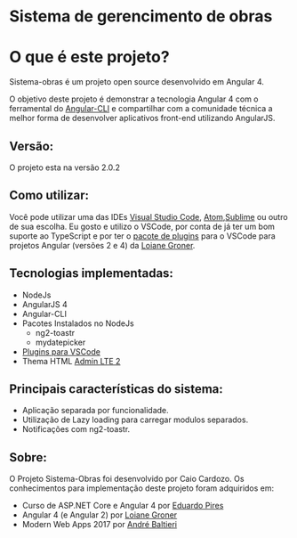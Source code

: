 # Sistema de gerencimento de obras

O que é este projeto?
=====================
Sistema-obras é um projeto open source desenvolvido em Angular 4.

O objetivo deste projeto é demonstrar a tecnologia Angular 4 com o ferramental do [Angular-CLI](https://github.com/angular/angular-cli) e compartilhar com a comunidade técnica a melhor forma de desenvolver aplicativos front-end utilizando AngularJS.

## Versão:
O projeto esta na versão 2.0.2
## Como utilizar:
Você pode utilizar uma das IDEs [Visual Studio Code](https://code.visualstudio.com/), [Atom](https://atom.io/),[Sublime](https://www.sublimetext.com/) ou outro de sua escolha. Eu gosto e utilizo o VSCode, por conta de já ter um bom suporte ao TypeScript e por ter o [pacote de plugins](https://marketplace.visualstudio.com/items?itemName=loiane.angular-extension-pack) para o VSCode para projetos Angular (versões 2 e 4) da [Loiane Groner](http://loiane.com/).

## Tecnologias implementadas:

- NodeJs
- AngularJS 4
- Angular-CLI
- Pacotes Instalados no NodeJs
  - ng2-toastr
  - mydatepicker
- [Plugins para VSCode](https://marketplace.visualstudio.com/items?itemName=loiane.angular-extension-pack)
- Thema HTML [Admin LTE 2](https://github.com/almasaeed2010/AdminLTE/releases)

## Principais características do sistema:

- Aplicação separada por funcionalidade.
- Utilização de Lazy loading para carregar modulos separados.
- Notificações com ng2-toastr.

## Sobre:
O Projeto Sistema-Obras foi desenvolvido por Caio Cardozo.
Os conhecimentos para implementação deste projeto foram adquiridos em:
- Curso de ASP.NET Core e Angular 4 por [Eduardo Pires](http://www.eduardopires.net.br/curso-de-asp-net-core-e-angularjs-2/)
- Angular 4 (e Angular 2) por [Loiane Groner](https://www.youtube.com/playlist?list=PLGxZ4Rq3BOBoSRcKWEdQACbUCNWLczg2G)
- Modern Web Apps 2017 por [André Baltieri](http://player.balta.io/#/conteudo/1970)

